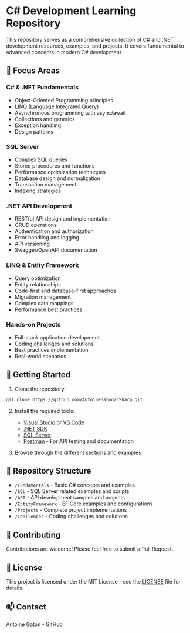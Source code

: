 # C# Development Learning Repository

This repository serves as a comprehensive collection of C# and .NET development resources, examples, and projects. It covers fundamental to advanced concepts in modern C# development.

## 🎯 Focus Areas

### C# & .NET Fundamentals

- Object-Oriented Programming principles
- LINQ (Language Integrated Query)
- Asynchronous programming with async/await
- Collections and generics
- Exception handling
- Design patterns

### SQL Server

- Complex SQL queries
- Stored procedures and functions
- Performance optimization techniques
- Database design and normalization
- Transaction management
- Indexing strategies

### .NET API Development

- RESTful API design and implementation
- CRUD operations
- Authentication and authorization
- Error handling and logging
- API versioning
- Swagger/OpenAPI documentation

### LINQ & Entity Framework

- Query optimization
- Entity relationships
- Code-first and database-first approaches
- Migration management
- Complex data mappings
- Performance best practices

### Hands-on Projects

- Full-stack application development
- Coding challenges and solutions
- Best practices implementation
- Real-world scenarios

## 🚀 Getting Started

1. Clone the repository:

```bash
git clone https://github.com/AntoineGaton/CSharp.git
```

2. Install the required tools:

   - [Visual Studio](https://visualstudio.microsoft.com/) or [VS Code](https://code.visualstudio.com/)
   - [.NET SDK](https://dotnet.microsoft.com/download)
   - [SQL Server](https://www.microsoft.com/en-us/sql-server/sql-server-downloads)
   - [Postman](https://www.postman.com/downloads/) - For API testing and documentation

3. Browse through the different sections and examples

## 📂 Repository Structure

- `/Fundamentals` - Basic C# concepts and examples
- `/SQL` - SQL Server related examples and scripts
- `/API` - API development samples and projects
- `/EntityFramework` - EF Core examples and configurations
- `/Projects` - Complete project implementations
- `/Challenges` - Coding challenges and solutions

## 🤝 Contributing

Contributions are welcome! Please feel free to submit a Pull Request.

## 📝 License

This project is licensed under the MIT License - see the [LICENSE](LICENSE) file for details.

## 📫 Contact

Antoine Gaton - [GitHub](https://github.com/AntoineGaton)
